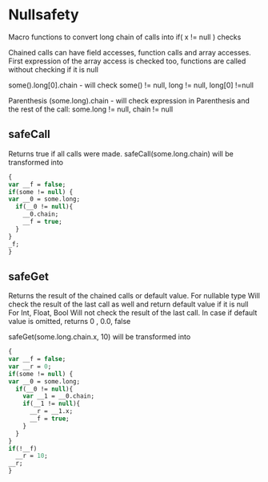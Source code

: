 # Nullsafety
Macro functions to convert long chain of calls into if( x != null ) checks

Chained calls can have field accesses, function calls and array accesses.
First expression of the array access is checked too, functions are called without checking if it is null

some().long[0].chain  - will check some() != null, long != null, long[0] !=null

Parenthesis
(some.long).chain - will check expression in Parenthesis and the rest of the call: some.long != null, chain != null


safeCall
-----------------
Returns true if all calls were made.
safeCall(some.long.chain) will be transformed into
```haxe
{
var __f = false;
if(some != null) {
var __0 = some.long;
  if(__0 != null){
    __0.chain;
    __f = true;
  }
}
_f;
}
```
safeGet
-----------------
Returns the result of the chained calls or default value.
For nullable type
Will check the result of the last call as well and return default value if it is null
For Int, Float, Bool
Will not check the result of the last call. In case if default value is omitted, returns 0 , 0.0, false

safeGet(some.long.chain.x, 10) will be transformed into
```haxe
{
var __f = false;
var __r = 0;
if(some != null) {
var __0 = some.long;
  if(__0 != null){
    var __1 = __0.chain;
    if(__1 != null){
      __r = __1.x;
      __f = true;
    }
  }
}
if(!__f)
  __r = 10;
__r;
}
```
